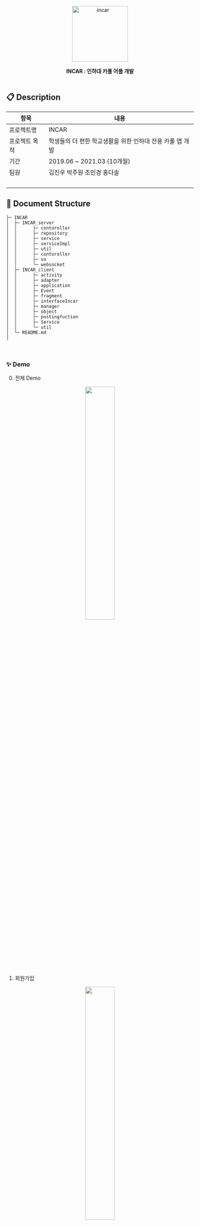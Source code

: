 <p align="center">
  <img width="150" align="center" src="https://user-images.githubusercontent.com/58170545/128740164-436adc63-0497-4f2d-b6c4-9ce43b71fba0.png" alt="incar"/>
</p>


<div align="center" style="font-weight:bold;">INCAR : 인하대 카풀 어플 개발</div>

<br>

## 📋 Description

| 항목          | 내용                                                      |
| ------------- | --------------------------------------------------------- |
| 프로젝트명    | INCAR                                                     |
| 프로젝트 목적 | 학생들의 더 편한 학교생활을 위한 인하대 전용 카풀 앱 개발 |
| 기간          | 2019.06 ~ 2021.03 (10개월)                                |
| 팀원          | 김진우 박주원 조민경 홍다솔                               |
| <br>          |                                                           |

## 📁 Document Structure

```
├─ INCAR
│  ├─ INCAR_server
│  │      ├─ contoroller
│  │      ├─ repository
│  │      ├─ service
│  │      ├─ serviceImpl
│  │      ├─ util
│  │      ├─ contoroller
│  │      ├─ vo
│  │      └─ websocket
│  ├─ INCAR_client
│  │      ├─ activity
│  │      ├─ adapter
│  │      ├─ application
│  │      ├─ Event
│  │      ├─ fragment
│  │      ├─ interfaceIncar
│  │      ├─ manager
│  │      ├─ object
│  │      ├─ postingfuction
│  │      ├─ Service
│  │      └─ util
│  └─ README.md
│
```

<br>

### ✨ Demo

0. 전체 Demo

<center>
<img src="https://user-images.githubusercontent.com/58170545/128745216-6d944bf7-0916-4cbb-b5e7-657658ffb60c.gif" width="40%" height="40%"/>
</center>


1. 회원가입

<center>
<img src="https://user-images.githubusercontent.com/58170545/128745365-780ab1e7-14de-483f-8690-9f384e300052.gif" width="40%" height="40%" />
</center>


2. 로그인
   (gif)

3. 글 등록하기
   (gif)
   <br>

### ✨ INCAR DB 구조

<br>

<center>
<img src="https://user-images.githubusercontent.com/58170545/128822226-d4192b0b-47df-497b-8f18-68c8151e3997.png"/>
</center>

<br>

## ✨ Tech Stack

1. **Frontend**
   - Android Studio
2. **Backend**
   - Spring
   - Spring Boot
   - Spring MVC
   - Spring Data JPA
3. **Cloud**
   - AWS EC2
   - AWS RDS
4. **Configuration Management**
   - GitLab

## 🤝 Contributing

| <img src="https://avatars.githubusercontent.com/u/53468768?v=4" alt="img" style="zoom:25%;" /> | <img src="https://avatars.githubusercontent.com/u/58173061?v=4" alt="@ka-yeon" style="zoom:25%;" /> | <img src="https://avatars.githubusercontent.com/u/58170545?v=4" alt="Avatar" style="zoom:25%;" /> | <img src="https://avatars.githubusercontent.com/u/81455416?v=4" alt="img" style="zoom:25%;" /> |
| :----------------------------------------------------------: | :----------------------------------------------------------: | :----------------------------------------------------------: | :----------------------------------------------------------: |
|             [jinwoo](https://github.com/iv-club)             |            [juwon](https://github.com/juwon0605)             |            [mim](https://github.com/ChoMinkyung)             |             [dazory](https://github.com/dazory)              |

## 📝 Contact

> If you have any questions, please email below. <br>
>
> - jinwoo: 12161550@inha.edu
> - mim: 12181837@inha.edu
> - juwon: devprofessionalism@gmail.com
> - dazory: 12181851@inha.edu
